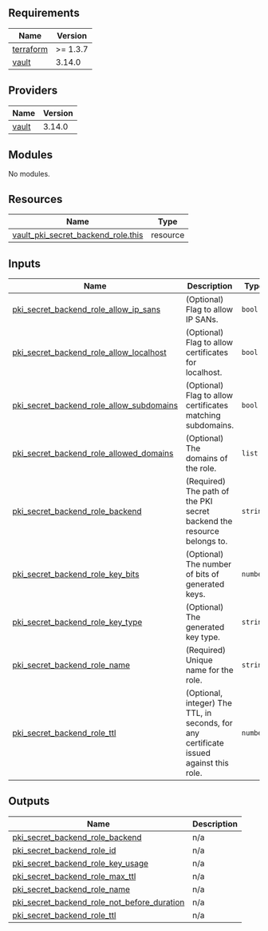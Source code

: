<!-- BEGIN_TF_DOCS -->
## Requirements

| Name | Version |
|------|---------|
| <a name="requirement_terraform"></a> [terraform](#requirement\_terraform) | >= 1.3.7 |
| <a name="requirement_vault"></a> [vault](#requirement\_vault) | 3.14.0 |

## Providers

| Name | Version |
|------|---------|
| <a name="provider_vault"></a> [vault](#provider\_vault) | 3.14.0 |

## Modules

No modules.

## Resources

| Name | Type |
|------|------|
| [vault_pki_secret_backend_role.this](https://registry.terraform.io/providers/hashicorp/vault/3.14.0/docs/resources/pki_secret_backend_role) | resource |

## Inputs

| Name | Description | Type | Default | Required |
|------|-------------|------|---------|:--------:|
| <a name="input_pki_secret_backend_role_allow_ip_sans"></a> [pki\_secret\_backend\_role\_allow\_ip\_sans](#input\_pki\_secret\_backend\_role\_allow\_ip\_sans) | (Optional) Flag to allow IP SANs. | `bool` | n/a | yes |
| <a name="input_pki_secret_backend_role_allow_localhost"></a> [pki\_secret\_backend\_role\_allow\_localhost](#input\_pki\_secret\_backend\_role\_allow\_localhost) | (Optional) Flag to allow certificates for localhost. | `bool` | n/a | yes |
| <a name="input_pki_secret_backend_role_allow_subdomains"></a> [pki\_secret\_backend\_role\_allow\_subdomains](#input\_pki\_secret\_backend\_role\_allow\_subdomains) | (Optional) Flag to allow certificates matching subdomains. | `bool` | n/a | yes |
| <a name="input_pki_secret_backend_role_allowed_domains"></a> [pki\_secret\_backend\_role\_allowed\_domains](#input\_pki\_secret\_backend\_role\_allowed\_domains) | (Optional) The domains of the role. | `list` | n/a | yes |
| <a name="input_pki_secret_backend_role_backend"></a> [pki\_secret\_backend\_role\_backend](#input\_pki\_secret\_backend\_role\_backend) | (Required) The path of the PKI secret backend the resource belongs to. | `string` | n/a | yes |
| <a name="input_pki_secret_backend_role_key_bits"></a> [pki\_secret\_backend\_role\_key\_bits](#input\_pki\_secret\_backend\_role\_key\_bits) | (Optional) The number of bits of generated keys. | `number` | n/a | yes |
| <a name="input_pki_secret_backend_role_key_type"></a> [pki\_secret\_backend\_role\_key\_type](#input\_pki\_secret\_backend\_role\_key\_type) | (Optional) The generated key type. | `string` | n/a | yes |
| <a name="input_pki_secret_backend_role_name"></a> [pki\_secret\_backend\_role\_name](#input\_pki\_secret\_backend\_role\_name) | (Required) Unique name for the role. | `string` | n/a | yes |
| <a name="input_pki_secret_backend_role_ttl"></a> [pki\_secret\_backend\_role\_ttl](#input\_pki\_secret\_backend\_role\_ttl) | (Optional, integer) The TTL, in seconds, for any certificate issued against this role. | `number` | n/a | yes |

## Outputs

| Name | Description |
|------|-------------|
| <a name="output_pki_secret_backend_role_backend"></a> [pki\_secret\_backend\_role\_backend](#output\_pki\_secret\_backend\_role\_backend) | n/a |
| <a name="output_pki_secret_backend_role_id"></a> [pki\_secret\_backend\_role\_id](#output\_pki\_secret\_backend\_role\_id) | n/a |
| <a name="output_pki_secret_backend_role_key_usage"></a> [pki\_secret\_backend\_role\_key\_usage](#output\_pki\_secret\_backend\_role\_key\_usage) | n/a |
| <a name="output_pki_secret_backend_role_max_ttl"></a> [pki\_secret\_backend\_role\_max\_ttl](#output\_pki\_secret\_backend\_role\_max\_ttl) | n/a |
| <a name="output_pki_secret_backend_role_name"></a> [pki\_secret\_backend\_role\_name](#output\_pki\_secret\_backend\_role\_name) | n/a |
| <a name="output_pki_secret_backend_role_not_before_duration"></a> [pki\_secret\_backend\_role\_not\_before\_duration](#output\_pki\_secret\_backend\_role\_not\_before\_duration) | n/a |
| <a name="output_pki_secret_backend_role_ttl"></a> [pki\_secret\_backend\_role\_ttl](#output\_pki\_secret\_backend\_role\_ttl) | n/a |
<!-- END_TF_DOCS -->